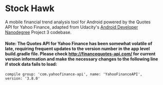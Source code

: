 # Stock Hawk
A mobile financial trend analysis tool for Android powered by the Quotes API for Yahoo Finance, adapted from Udacity's [Android Developer Nanodegree](https://www.udacity.com/course/android-developer-nanodegree-by-google--nd801) Project 3 codebase.

#### Note: The Quotes API for Yahoo Finance has been somewhat volatile of late, requiring frequent updates to the version number in the app level build.gradle file. Please check http://financequotes-api.com/ for current version information and make the necessary changes to the following line if stock data fails to load:

`compile group: 'com.yahoofinance-api', name: 'YahooFinanceAPI', version: '3.8.0'`



